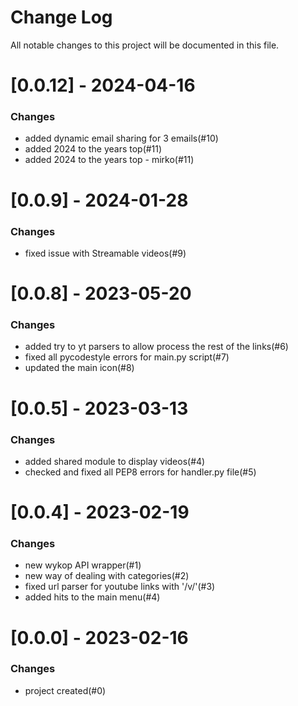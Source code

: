 # Change Log
All notable changes to this project will be documented in this file.

# [0.0.12] - 2024-04-16
### Changes
* added dynamic email sharing for 3 emails(#10)
* added 2024 to the years top(#11)
* added 2024 to the years top - mirko(#11)

# [0.0.9] - 2024-01-28
### Changes
* fixed issue with Streamable videos(#9)

# [0.0.8] - 2023-05-20
### Changes
* added try to yt parsers to allow process the rest of the links(#6)
* fixed all pycodestyle errors for main.py script(#7)
* updated the main icon(#8)

# [0.0.5] - 2023-03-13
### Changes
* added shared module to display videos(#4)
* checked and fixed all PEP8 errors for handler.py file(#5)

# [0.0.4] - 2023-02-19
### Changes
* new wykop API wrapper(#1)
* new way of dealing with categories(#2)
* fixed url parser for youtube links with '/v/'(#3)
* added hits to the main menu(#4)

# [0.0.0] - 2023-02-16
### Changes
* project created(#0)